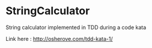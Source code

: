 # StringCalculator
String calculator implemented in TDD during a code kata

Link here : http://osherove.com/tdd-kata-1/
